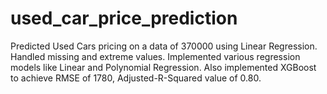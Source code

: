 # used_car_price_prediction
Predicted Used Cars pricing on a data of 370000 using Linear Regression. Handled missing and extreme values. Implemented various regression models like Linear and Polynomial Regression. Also implemented XGBoost to achieve RMSE of 1780, Adjusted-R-Squared value of 0.80.
